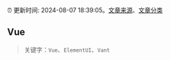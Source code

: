 :alarm_clock: 更新时间: 2024-08-07 18:39:05。[文章来源](/README.md)、[文章分类](/TAGS.md)

## Vue


> 关键字：`Vue`、`ElementUI`、`Vant`



